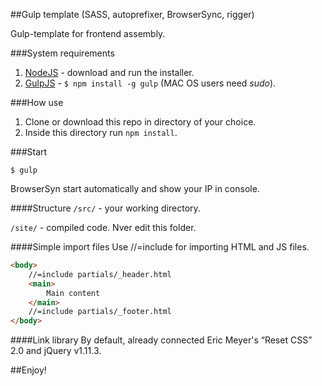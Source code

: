 ##Gulp template (SASS, autoprefixer, BrowserSync, rigger)

Gulp-template for frontend assembly.

###System requirements
1. [NodeJS](http://nodejs.org) - download and run the installer.
2. [GulpJS](https://github.com/gulpjs/gulp) - `$ npm install -g gulp` (MAC OS users need _sudo_).

###How use
1. Clone or download this repo in directory of your choice.
2. Inside this directory run `npm install`.

###Start
```shell
$ gulp
```

BrowserSyn start automatically and show your IP in console.

####Structure
`/src/` - your working directory.

`/site/` - compiled code. Nver edit this folder.

####Simple import files
Use //=include for importing HTML and JS files.

```html
<body>
	//=include partials/_header.html
	<main>
		Main content
	</main>
	//=include partials/_footer.html
</body>
```

####Link library
By default, already connected Eric Meyer's “Reset CSS” 2.0 and jQuery v1.11.3.

##Enjoy!